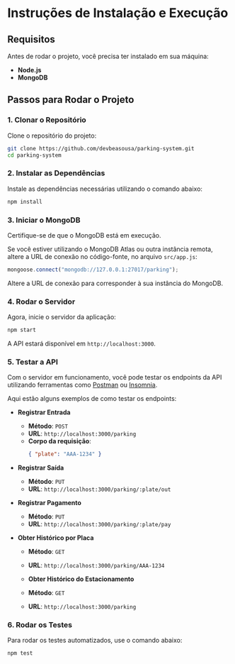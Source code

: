 # Instruções de Instalação e Execução

## Requisitos

Antes de rodar o projeto, você precisa ter instalado em sua máquina:

-   **Node.js**
-   **MongoDB**

## Passos para Rodar o Projeto

### 1. Clonar o Repositório

Clone o repositório do projeto:

```bash
git clone https://github.com/devbeasousa/parking-system.git
cd parking-system
```

### 2. Instalar as Dependências

Instale as dependências necessárias utilizando o comando abaixo:

```bash
npm install
```

### 3. Iniciar o MongoDB

Certifique-se de que o MongoDB está em execução.

Se você estiver utilizando o MongoDB Atlas ou outra instância remota, altere a URL de conexão no código-fonte, no arquivo `src/app.js`:

```js
mongoose.connect("mongodb://127.0.0.1:27017/parking");
```

Altere a URL de conexão para corresponder à sua instância do MongoDB.

### 4. Rodar o Servidor

Agora, inicie o servidor da aplicação:

```bash
npm start
```

A API estará disponível em `http://localhost:3000`.

### 5. Testar a API

Com o servidor em funcionamento, você pode testar os endpoints da API utilizando ferramentas como [Postman](https://www.postman.com/) ou [Insomnia](https://insomnia.rest/).

Aqui estão alguns exemplos de como testar os endpoints:

-   **Registrar Entrada**

    -   **Método**: `POST`
    -   **URL**: `http://localhost:3000/parking`
    -   **Corpo da requisição**:
        ```json
        { "plate": "AAA-1234" }
        ```

-   **Registrar Saída**

    -   **Método**: `PUT`
    -   **URL**: `http://localhost:3000/parking/:plate/out`

-   **Registrar Pagamento**

    -   **Método**: `PUT`
    -   **URL**: `http://localhost:3000/parking/:plate/pay`

-   **Obter Histórico por Placa**

    -   **Método**: `GET`
    -   **URL**: `http://localhost:3000/parking/AAA-1234`

    -   **Obter Histórico do Estacionamento**
    -   **Método**: `GET`
    -   **URL**: `http://localhost:3000/parking`

### 6. Rodar os Testes

Para rodar os testes automatizados, use o comando abaixo:

```bash
npm test
```

